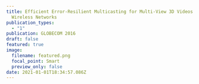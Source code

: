 ```yaml
---
title: Efficient Error-Resilient Multicasting for Multi-View 3D Videos in
  Wireless Networks
publication_types:
  - "1"
publication: GLOBECOM 2016
draft: false
featured: true
image:
  filename: featured.png
  focal_point: Smart
  preview_only: false
date: 2021-01-01T18:34:57.086Z
---
```

